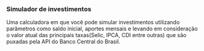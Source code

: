 ### Simulador de investimentos
Uma calculadora em que você pode simular investimentos utilizando parâmetros como saldo inicial, aportes mensais e levando em consideração o valor atual das principais taxas(Selic, IPCA, CDI entre outras) que são puxadas pela API do Banco Central do Brasil.
